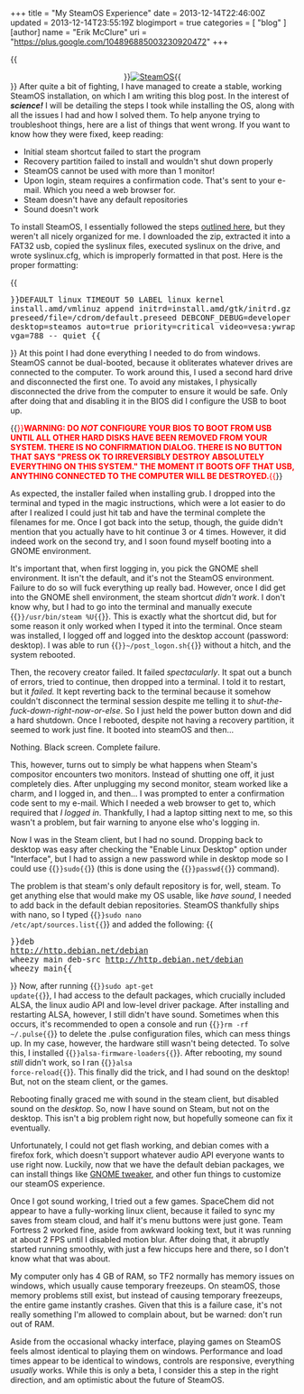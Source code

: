 +++
title = "My SteamOS Experience"
date = 2013-12-14T22:46:00Z
updated = 2013-12-14T23:55:19Z
blogimport = true 
categories = [ "blog" ]
[author]
	name = "Erik McClure"
	uri = "https://plus.google.com/104896885003230920472"
+++

{{<div style="text-align:center">}}<a href="http://i.imgur.com/UoeZCWN.png"><img style="max-height:256px;" src="http://i.imgur.com/UoeZCWN.png" alt="SteamOS"/></a>{{</div>}}
After quite a bit of fighting, I have managed to create a stable, working SteamOS installation, on which I am writing this blog post. In the interest of ***science!*** I will be detailing the steps I took while installing the OS, along with all the issues I had and how I solved them. To help anyone trying to troubleshoot things, here are a list of things that went wrong. If you want to know how they were fixed, keep reading:

 * Initial steam shortcut failed to start the program
 * Recovery partition failed to install and wouldn't shut down properly
 * SteamOS cannot be used with more than 1 monitor!
 * Upon login, steam requires a confirmation code. That's sent to your e-mail. Which you need a web browser for.
 * Steam doesn't have any default repositories
 * Sound doesn't work
 
To install SteamOS, I essentially followed the steps [outlined here](http://www.reddit.com/r/SteamOS/comments/1swy8a/steam_os_full_installation_guide_uefi_workaround/), but they weren't all nicely organized for me. I downloaded the zip, extracted it into a FAT32 usb, copied the syslinux files, executed syslinux on the drive, and wrote syslinux.cfg, which is improperly formatted in that post. Here is the proper formatting:

{{<pre>}}DEFAULT linux
TIMEOUT 50
LABEL linux
    kernel install.amd/vmlinuz
    append initrd=install.amd/gtk/initrd.gz preseed/file=/cdrom/default.preseed DEBCONF_DEBUG=developer desktop=steamos auto=true priority=critical video=vesa:ywrap,mtrr vga=788 -- quiet
{{</pre>}}
At this point I had done everything I needed to do from windows. SteamOS cannot be dual-booted, because it obliterates whatever drives are connected to the computer. To work around this, I used a second hard drive and disconnected the first one. To avoid any mistakes, I physically disconnected the drive from the computer to ensure it would be safe. Only after doing that and disabling it in the BIOS did I configure the USB to boot up.

{{<span style="color:#f00">}}**WARNING: DO *NOT* CONFIGURE YOUR BIOS TO BOOT FROM USB UNTIL ALL OTHER HARD DISKS HAVE BEEN REMOVED FROM YOUR SYSTEM. THERE IS NO CONFIRMATION DIALOG. THERE IS NO BUTTON THAT SAYS "PRESS OK TO IRREVERSIBLY DESTROY ABSOLUTELY EVERYTHING ON THIS SYSTEM." THE MOMENT IT BOOTS OFF THAT USB, ANYTHING CONNECTED TO THE COMPUTER WILL BE DESTROYED.**{{</span>}}

As expected, the installer failed when installing grub. I dropped into the terminal and typed in the magic instructions, which were a lot easier to do after I realized I could just hit tab and have the terminal complete the filenames for me. Once I got back into the setup, though, the guide didn't mention that you actually have to hit continue 3 or 4 times. However, it did indeed work on the second try, and I soon found myself booting into a GNOME environment.

It's important that, when first logging in, you pick the GNOME shell environment. It isn't the default, and it's not the SteamOS environment. Failure to do so will fuck everything up really bad. However, once I did get into the GNOME shell environment, the steam shortcut *didn't work*. I don't know why, but I had to go into the terminal and manually execute {{<code>}}/usr/bin/steam %U{{</code>}}. This is exactly what the shortcut did, but for some reason it only worked when I typed it into the terminal. Once steam was installed, I logged off and logged into the desktop account (password: desktop). I was able to run {{<code>}}~/post_logon.sh{{</code>}} without a hitch, and the system rebooted.

Then, the recovery creator failed. It failed *spectacularly*. It spat out a bunch of errors, tried to continue, then dropped into a terminal. I told it to restart, but it *failed.* It kept reverting back to the terminal because it somehow couldn't disconnect the terminal session despite me telling it to *shut-the-fuck-down-right-now-or-else*. So I just held the power button down and did a hard shutdown. Once I rebooted, despite not having a recovery partition, it seemed to work just fine. It booted into steamOS and then...

Nothing. Black screen. Complete failure.

This, however, turns out to simply be what happens when Steam's compositor encounters two monitors. Instead of shutting one off, it just completely dies. After unplugging my second monitor, steam worked like a charm, and I logged in, and then... I was prompted to enter a confirmation code sent to my e-mail. Which I needed a web browser to get to, which required that *I logged in*. Thankfully, I had a laptop sitting next to me, so this wasn't a problem, but fair warning to anyone else who's logging in.

Now I was in the Steam client, but I had no sound. Dropping back to desktop was easy after checking the "Enable Linux Desktop" option under "Interface", but I had to assign a new password while in desktop mode so I could use {{<code>}}sudo{{</code>}} (this is done using the {{<code>}}passwd{{</code>}} command).

The problem is that steam's only default repository is for, well, steam. To get anything else that would make my OS usable, like *have sound*, I needed to add back in the default debian repositories. SteamOS thankfully ships with nano, so I typed {{<code>}}sudo nano /etc/apt/sources.list{{</code>}} and added the following:
{{<pre>}}deb http://http.debian.net/debian wheezy main
deb-src http://http.debian.net/debian wheezy main{{</pre>}}
Now, after running {{<code>}}sudo apt-get update{{</code>}}, I had access to the default packages, which crucially included ALSA, the linux audio API and low-level driver package. After installing and restarting ALSA, however, I still didn't have sound. Sometimes when this occurs, it's recommended to open a console and run {{<code>}}rm -rf ~/.pulse{{</code>}} to delete the .pulse configuration files, which can mess things up. In my case, however, the hardware still wasn't being detected. To solve this, I installed {{<code>}}alsa-firmware-loaders{{</code>}}. After rebooting, my sound *still* didn't work, so I ran {{<code>}}alsa force-reload{{</code>}}. This finally did the trick, and I had sound on the desktop! But, not on the steam client, or the games.

Rebooting finally graced me with sound in the steam client, but disabled sound on the *desktop*. So, now I have sound on Steam, but not on the desktop. This isn't a big problem right now, but hopefully someone can fix it eventually.

Unfortunately, I could not get flash working, and debian comes with a firefox fork, which doesn't support whatever audio API everyone wants to use right now. Luckily, now that we have the default debian packages, we can install things like [GNOME tweaker](http://steamcommunity.com/groups/steamuniverse/discussions/1/648814395929616740/), and other fun things to customize our steamOS experience.

Once I got sound working, I tried out a few games. SpaceChem did not appear to have a fully-working linux client, because it failed to sync my saves from steam cloud, and half it's menu buttons were just gone. Team Fortress 2 worked fine, aside from awkward looking text, but it was running at about 2 FPS until I disabled motion blur. After doing that, it abruptly started running smoothly, with just a few hiccups here and there, so I don't know what that was about.

My computer only has 4 GB of RAM, so TF2 normally has memory issues on windows, which usually cause temporary freezeups. On steamOS, those memory problems still exist, but instead of causing temporary freezeups, the entire game instantly crashes. Given that this is a failure case, it's not really something I'm allowed to complain about, but be warned: don't run out of RAM.

Aside from the occasional whacky interface, playing games on SteamOS feels almost identical to playing them on windows. Performance and load times appear to be identical to windows, controls are responsive, everything *usually* works. While this is only a beta, I consider this a step in the right direction, and am optimistic about the future of SteamOS.
